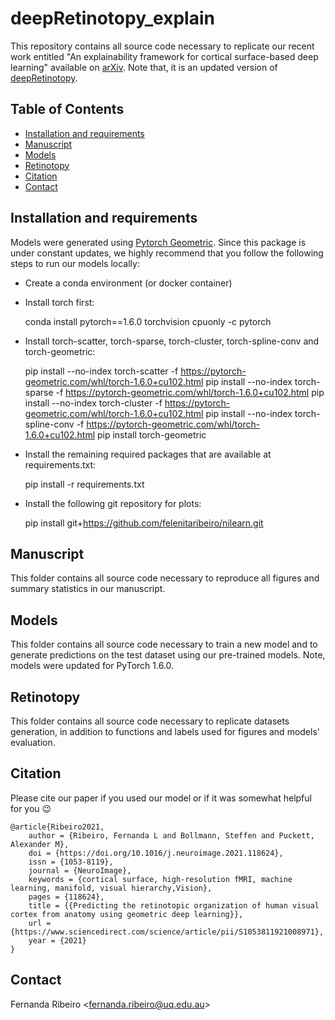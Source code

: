 # deepRetinotopy_explain

This repository contains all source code necessary to replicate our recent work entitled "An explainability framework 
for cortical surface-based deep learning" available on [arXiv](). Note that, it is an updated version of 
[deepRetinotopy](https://github.com/Puckett-Lab/deepRetinotopy).

## Table of Contents
* [Installation and requirements](#installation-and-requirements)
* [Manuscript](#manuscript)
* [Models](#models)
* [Retinotopy](#retinotopy)
* [Citation](#citation)
* [Contact](#contact)


## Installation and requirements 

Models were generated using [Pytorch Geometric](https://pytorch-geometric.readthedocs.io/en/latest/). Since this package 
is under constant updates, we highly recommend that 
you follow the following steps to run our models locally:

- Create a conda environment (or docker container)
- Install torch first:

	
	conda install pytorch==1.6.0 torchvision cpuonly -c pytorch
	
- Install torch-scatter, torch-sparse, torch-cluster, torch-spline-conv and torch-geometric:
	 
	 
    pip install --no-index torch-scatter -f https://pytorch-geometric.com/whl/torch-1.6.0+cu102.html
    pip install --no-index torch-sparse -f https://pytorch-geometric.com/whl/torch-1.6.0+cu102.html
    pip install --no-index torch-cluster -f https://pytorch-geometric.com/whl/torch-1.6.0+cu102.html
    pip install --no-index torch-spline-conv -f https://pytorch-geometric.com/whl/torch-1.6.0+cu102.html
    pip install torch-geometric


- Install the remaining required packages that are available at requirements.txt: 


    pip install -r requirements.txt

- Install the following git repository for plots:


    pip install git+https://github.com/felenitaribeiro/nilearn.git

    


## Manuscript

This folder contains all source code necessary to reproduce all figures and summary statistics in our manuscript.

## Models

This folder contains all source code necessary to train a new model and to generate predictions on the test dataset 
using our pre-trained models. Note, models were updated for PyTorch 1.6.0. 

## Retinotopy

This folder contains all source code necessary to replicate datasets generation, in addition to functions and labels 
used for figures and models' evaluation. 

## Citation

Please cite our paper if you used our model or if it was somewhat helpful for you :wink:

	@article{Ribeiro2021,
		author = {Ribeiro, Fernanda L and Bollmann, Steffen and Puckett, Alexander M},
		doi = {https://doi.org/10.1016/j.neuroimage.2021.118624},
		issn = {1053-8119},
		journal = {NeuroImage},
		keywords = {cortical surface, high-resolution fMRI, machine learning, manifold, visual hierarchy,Vision},
		pages = {118624},
		title = {{Predicting the retinotopic organization of human visual cortex from anatomy using geometric deep learning}},
		url = {https://www.sciencedirect.com/science/article/pii/S1053811921008971},
		year = {2021}
	}


## Contact
Fernanda Ribeiro <[fernanda.ribeiro@uq.edu.au](fernanda.ribeiro@uq.edu.au)>
